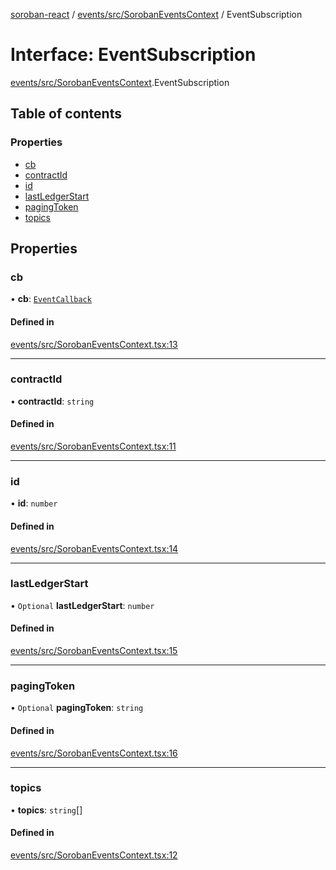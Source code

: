 [soroban-react](../README.md) / [events/src/SorobanEventsContext](../modules/events_src_SorobanEventsContext.md) / EventSubscription

# Interface: EventSubscription

[events/src/SorobanEventsContext](../modules/events_src_SorobanEventsContext.md).EventSubscription

## Table of contents

### Properties

- [cb](events_src_SorobanEventsContext.EventSubscription.md#cb)
- [contractId](events_src_SorobanEventsContext.EventSubscription.md#contractid)
- [id](events_src_SorobanEventsContext.EventSubscription.md#id)
- [lastLedgerStart](events_src_SorobanEventsContext.EventSubscription.md#lastledgerstart)
- [pagingToken](events_src_SorobanEventsContext.EventSubscription.md#pagingtoken)
- [topics](events_src_SorobanEventsContext.EventSubscription.md#topics)

## Properties

### cb

• **cb**: [`EventCallback`](../modules/events_src_SorobanEventsContext.md#eventcallback)

#### Defined in

[events/src/SorobanEventsContext.tsx:13](https://github.com/mauroepce/soroban-react/blob/0b52378/packages/events/src/SorobanEventsContext.tsx#L13)

___

### contractId

• **contractId**: `string`

#### Defined in

[events/src/SorobanEventsContext.tsx:11](https://github.com/mauroepce/soroban-react/blob/0b52378/packages/events/src/SorobanEventsContext.tsx#L11)

___

### id

• **id**: `number`

#### Defined in

[events/src/SorobanEventsContext.tsx:14](https://github.com/mauroepce/soroban-react/blob/0b52378/packages/events/src/SorobanEventsContext.tsx#L14)

___

### lastLedgerStart

• `Optional` **lastLedgerStart**: `number`

#### Defined in

[events/src/SorobanEventsContext.tsx:15](https://github.com/mauroepce/soroban-react/blob/0b52378/packages/events/src/SorobanEventsContext.tsx#L15)

___

### pagingToken

• `Optional` **pagingToken**: `string`

#### Defined in

[events/src/SorobanEventsContext.tsx:16](https://github.com/mauroepce/soroban-react/blob/0b52378/packages/events/src/SorobanEventsContext.tsx#L16)

___

### topics

• **topics**: `string`[]

#### Defined in

[events/src/SorobanEventsContext.tsx:12](https://github.com/mauroepce/soroban-react/blob/0b52378/packages/events/src/SorobanEventsContext.tsx#L12)

